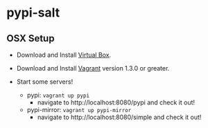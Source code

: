 # pypi-salt

## OSX Setup

- Download and Install [Virtual Box](https://www.virtualbox.org/wiki/Downloads).

- Download and Install [Vagrant](http://downloads.vagrantup.com/) version 1.3.0 or greater.

- Start some servers!
  - pypi: `vagrant up pypi`
    - navigate to http://localhost:8080/pypi and check it out!
  - pypi-mirror: `vagrant up pypi-mirror`
    - navigate to http://localhost:8080/simple and check it out!


